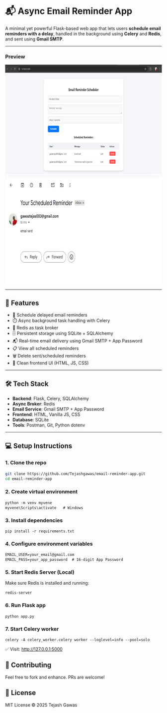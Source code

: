 # 📬 Async Email Reminder App

A minimal yet powerful Flask-based web app that lets users **schedule email reminders with a delay**, handled in the background using **Celery** and **Redis**, and sent using **Gmail SMTP**.

---
### Preview
<img src="static/demo1.png" alt="App Screenshot" width="600" height="350"/>

<img src="static/demo2.png" alt="App Screenshot" width="600" height="350"/>


---

## 🚀 Features

- 📩 Schedule delayed email reminders
- ⏱️ Async background task handling with Celery
- 🔁 Redis as task broker
- 🗄️ Persistent storage using SQLite + SQLAlchemy
- 📬 Real-time email delivery using Gmail SMTP + App Password
- 📋 View all scheduled reminders
- 🗑️ Delete sent/scheduled reminders
- 🎨 Clean frontend UI (HTML, JS, CSS)

---

## 🛠 Tech Stack

- **Backend**: Flask, Celery, SQLAlchemy
- **Async Broker**: Redis
- **Email Service**: Gmail SMTP + App Password
- **Frontend**: HTML, Vanilla JS, CSS
- **Database**: SQLite
- **Tools**: Postman, Git, Python dotenv

---

## 💻 Setup Instructions

### 1. Clone the repo
```bash
git clone https://github.com/Tejashgawas/email-reminder-app.git
cd email-reminder-app
```

### 2. Create virtual environment
```
python -m venv myvene
myvene\Scripts\activate   # Windows
```

### 3. Install dependencies
```
pip install -r requirements.txt
```

### 4. Configure environment variables
```
EMAIL_USER=your_email@gmail.com
EMAIL_PASS=your_app_password  # 16-digit App Password
```

### 5. Start Redis Server (Local)
Make sure Redis is installed and running:
```
redis-server
```
### 6. Run Flask app
```
python app.py
```
### 7. Start Celery worker
```
celery -A celery_worker.celery worker --loglevel=info --pool=solo
```
✅ Visit: http://127.0.0.1:5000

## 🤝 Contributing
Feel free to fork and enhance. PRs are welcome!

## 📄 License
MIT License © 2025 Tejash Gawas
